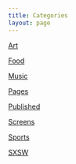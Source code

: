 ```yaml
---
title: Categories
layout: page
---
```

<style>
	.post	p {
		font-size: 2.5em;
		text-align: center;
		margin: .33em 1em;
		/*border-bottom: 1px dotted #999;*/
	}

</style>

<a href="./art" class="category">Art</a>

<a href="./food" class="category">Food</a>

<a href="./music" class="category">Music</a>

<a href="./pages" class="category">Pages</a>

<a href="./published" class="category">Published</a>

<a href="./screens" class="category">Screens</a>

<a href="./sports" class="category">Sports</a>

<a href="./sxsw" class="category">SXSW</a>

